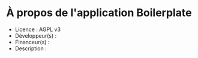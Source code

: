 # À propos de l'application Boilerplate

- Licence : AGPL v3
- Développeur(s) :
- Financeur(s) :
- Description :
